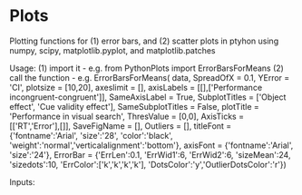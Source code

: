 # Plots
Plotting functions for (1) error bars, and (2) scatter plots in ptyhon using numpy, scipy, matplotlib.pyplot, and matplotlib.patches

Usage:
(1) import it - e.g. from PythonPlots import ErrorBarsForMeans
(2) call the function - e.g.  ErrorBarsForMeans(
                              data, 
                              SpreadOfX = 0.1,
                              YError = 'CI', 
                              plotsize = [10,20], 
                              axeslimit = [], 
                              axisLabels = [[],['Performance incongruent-congruent']], 
                              SameAxisLabel = True, 
                              SubplotTitles = ['Object effect', 'Cue validity effect'], 
                              SameSubplotTitles = False, 
                              plotTitle = 'Performance in visual search', 
                              ThresValue = [0,0], 
                              AxisTicks = [['RT','Error'],[]], 
                              SaveFigName = [], 
                              Outliers = [],
                              titleFont = {'fontname':'Arial', 'size':'28', 'color':'black',                      'weight':'normal','verticalalignment':'bottom'},
                              axisFont = {'fontname':'Arial', 'size':'24'},
                              ErrorBar = {'ErrLen':0.1, 'ErrWid1':6, 'ErrWid2':6, 'sizeMean':24, 'sizedots':10, 'ErrColor':['k','k','k','k'], 'DotsColor':'y','OutlierDotsColor':'r'})
                              
                              
                              
Inputs:
